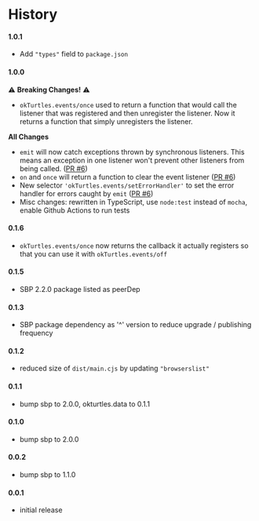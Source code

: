 # History

#### 1.0.1

- Add `"types"` field to `package.json`

#### 1.0.0

⚠️ **Breaking Changes!** ⚠️

- `okTurtles.events/once` used to return a function that would call the listener that was registered and then unregister the listener. Now it returns a function that simply unregisters the listener.

**All Changes**

- `emit` will now catch exceptions thrown by synchronous listeners. This means an exception in one listener won't prevent other listeners from being called. ([PR #6](https://github.com/okTurtles/okTurtles.events/pull/6))
- `on` and `once` will return a function to clear the event listener ([PR #6](https://github.com/okTurtles/okTurtles.events/pull/6))
- New selector `'okTurtles.events/setErrorHandler'` to set the error handler for errors caught by `emit` ([PR #6](https://github.com/okTurtles/okTurtles.events/pull/6))
- Misc changes: rewritten in TypeScript, use `node:test` instead of `mocha`, enable Github Actions to run tests

#### 0.1.6

- `okTurtles.events/once` now returns the callback it actually registers so that you can use it with `okTurtles.events/off`

#### 0.1.5

- SBP 2.2.0 package listed as peerDep

#### 0.1.3

- SBP package dependency as '^' version to reduce upgrade / publishing frequency

#### 0.1.2

- reduced size of `dist/main.cjs` by updating `"browserslist"`

#### 0.1.1

- bump sbp to 2.0.0, okturtles.data to 0.1.1

#### 0.1.0

- bump sbp to 2.0.0

#### 0.0.2

- bump sbp to 1.1.0

#### 0.0.1

- initial release
